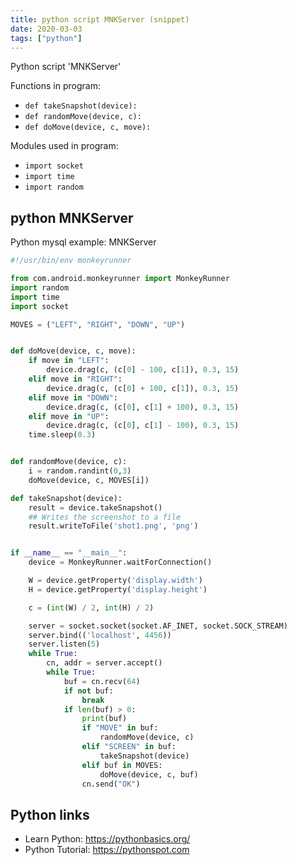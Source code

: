 ```yaml
---
title: python script MNKServer (snippet)
date: 2020-03-03
tags: ["python"]
---
```

Python script 'MNKServer'

Functions in program: 
* `def takeSnapshot(device):`
* `def randomMove(device, c):`
* `def doMove(device, c, move):`

Modules used in program: 
* `import socket`
* `import time`
* `import random`

## python MNKServer

Python mysql example: MNKServer

```python
#!/usr/bin/env monkeyrunner

from com.android.monkeyrunner import MonkeyRunner
import random
import time
import socket

MOVES = ("LEFT", "RIGHT", "DOWN", "UP")


def doMove(device, c, move):
    if move in "LEFT":
        device.drag(c, (c[0] - 100, c[1]), 0.3, 15)
    elif move in "RIGHT":
        device.drag(c, (c[0] + 100, c[1]), 0.3, 15)
    elif move in "DOWN":
        device.drag(c, (c[0], c[1] + 100), 0.3, 15)
    elif move in "UP":
        device.drag(c, (c[0], c[1] - 100), 0.3, 15)
    time.sleep(0.3)


def randomMove(device, c):
    i = random.randint(0,3)
    doMove(device, c, MOVES[i])

def takeSnapshot(device):
    result = device.takeSnapshot()
    ## Writes the screenshot to a file
    result.writeToFile('shot1.png', 'png')


if __name__ == "__main__":
    device = MonkeyRunner.waitForConnection()

    W = device.getProperty('display.width')
    H = device.getProperty('display.height')

    c = (int(W) / 2, int(H) / 2)

    server = socket.socket(socket.AF_INET, socket.SOCK_STREAM)
    server.bind(('localhost', 4456))
    server.listen(5)
    while True:
        cn, addr = server.accept()
        while True:
            buf = cn.recv(64)
            if not buf:
                break
            if len(buf) > 0:
                print(buf)
                if "MOVE" in buf:
                    randomMove(device, c)
                elif "SCREEN" in buf:
                    takeSnapshot(device)
                elif buf in MOVES:
                    doMove(device, c, buf)
                cn.send("OK")


```

## Python links

- Learn Python: https://pythonbasics.org/
- Python Tutorial: https://pythonspot.com
